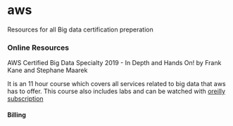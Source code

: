 # aws
Resources for all Big data certification preperation

### Online Resources
AWS Certified Big Data Specialty 2019 - In Depth and Hands On! by Frank Kane and Stephane Maarek

It is an 11 hour course which covers all services related to big data that aws has to offer. This course also includes labs and can be watched with [oreilly subscription ](http://shop.oreilly.com/)

#### Billing

